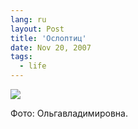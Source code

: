 ```yaml
---
lang: ru
layout: Post
title: 'Ослоптиц'
date: Nov 20, 2007
tags:
  - life
---
```


![](http://wow.sapegin.me/3e282g362m1g/sapegin-artem-20d-2007-11-05-449-4972.jpg)

Фото: Ольгавладимировна.
